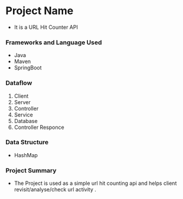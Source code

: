 # Project Name
- It is a URL Hit Counter API

### Frameworks and Language Used
* Java
* Maven
* SpringBoot


### Dataflow
1. Client
2. Server
3. Controller
4. Service
5. Database
6. Controller Responce

### Data Structure
- HashMap

### Project Summary
- The Project is used as a simple url hit counting api and helps client revisit/analyse/check url activity .
